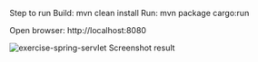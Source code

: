 Step to run
Build: mvn clean install
Run: mvn package cargo:run

Open browser: http://localhost:8080

![exercise-spring-servlet](https://user-images.githubusercontent.com/76842282/235287288-ada83ac4-e769-4fa6-a952-07d532d953d5.png)
Screenshot result
